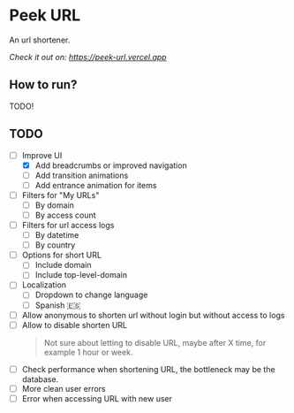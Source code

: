 # Peek URL

An url shortener.

_Check it out on: <https://peek-url.vercel.app>_

## How to run?

TODO!

## TODO

- [ ] Improve UI
  - [x] Add breadcrumbs or improved navigation
  - [ ] Add transition animations
  - [ ] Add entrance animation for items
- [ ] Filters for "My URLs"
  - [ ] By domain
  - [ ] By access count
- [ ] Filters for url access logs
  - [ ] By datetime
  - [ ] By country
- [ ] Options for short URL
  - [ ] Include domain
  - [ ] Include top-level-domain
- [ ] Localization
  - [ ] Dropdown to change language
  - [ ] Spanish 🇪🇸
- [ ] Allow anonymous to shorten url without login but without access to logs
- [ ] Allow to disable shorten URL
  > Not sure about letting to disable URL, maybe after X time, for example 1 hour or week.
- [ ] Check performance when shortening URL, the bottleneck may be the database.
- [ ] More clean user errors
- [ ] Error when accessing URL with new user
